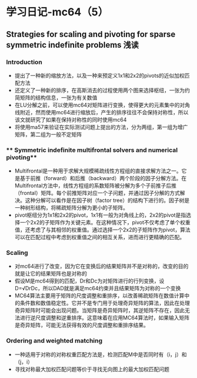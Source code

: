 # 学习日记-mc64（5）
## Strategies for scaling and pivoting for sparse symmetric indefinite problems 浅读
### **Introduction**
* 提出了一种新的缩放方法，以及一种来预定义1x1和2x2的pivots的近似加权匹配方法
* 还定义了一种新的排序，在高斯消去的过程使用两个图来选择枢纽，一张为约简矩阵的结构信息，一张为有关数值
* 在LU分解之前，可以使用mc64对矩阵进行变换，使得更大的元素集中的对角线附近，然而使用mc64进行缩放后，产生的排序往往不会保持对称性，所以该文就研究了如果在保持对称性的同时使用mc64
* 将使用ma57来验证在实际测试问题上提出的方法，分为两组，第一组为增广矩阵，第二组为一般不定矩阵
### ** Symmetric indefinite multifrontal solvers and numerical pivoting**
* Multifrontal是一种用于求解大规模稀疏线性方程组的直接求解方法之一。它是基于前推（forward）和后推（backward）两个阶段的因子分解方法。在Multifrontal方法中，线性方程组的系数矩阵被分解为多个子前推子后推（frontal）矩阵。每个前推矩阵对应一个子问题，并通过因子分解的方式解决。这种分解可以看作是在因子树（factor tree）的结构下进行的。因子树是一种树形结构，将稀疏矩阵分解为更小的子矩阵。
* pivot枢纽分为1x1和2x2的pivot，1x1有一般为对角线上的，2x2的pivot是指选择一个2x2的子矩阵作为关键元素。在这种情况下，pivot不仅考虑了单个权重值，还考虑了与其相邻的权重值。通过选择一个2x2的子矩阵作为pivot，算法可以在匹配过程中考虑到权重值之间的相互关系，进而进行更精确的匹配。
### **Scaling**
* 对mc64进行了改变，因为它在变换后的结果矩阵并不是对称的，改变的目的就是让它的结果矩阵也是对称的
* 假设M是mc64得到的匹配，Dr和Dc为对矩阵进行的行列变换，设D=√DrDc，所以DAD就是满足mc64约束并且结果矩阵为对称的一个变换
* MC64算法主要用于矩阵的尺度调整和重排序，以改善稀疏矩阵在数值计算中的条件数和数值稳定性。它并不是专门用于处理奇异矩阵的算法，因此在处理奇异矩阵时可能会出现问题。当矩阵是奇异矩阵时，其逆矩阵不存在，因此无法进行逆尺度调整和逆重排序。这意味着在应用MC64算法时，如果输入矩阵是奇异矩阵，可能无法获得有效的尺度调整和重排序结果。
### **Ordering and weighted matching**
* 一种适用于对称的对称权重匹配方法是，检测匹配M中是否同时有（i，j）和（j，i）
* 寻找对称最大加权匹配问题等价于寻找无向图上的最大加权匹配问题